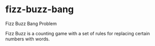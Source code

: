 # fizz-buzz-bang
Fizz Buzz Bang Problem

Fizz Buzz is a counting game with a set of rules for replacing certain numbers with words. 

